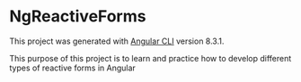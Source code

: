 # NgReactiveForms

This project was generated with [Angular CLI](https://github.com/angular/angular-cli) version 8.3.1.

This purpose of this project is to learn and practice how to develop different types of reactive forms in Angular
